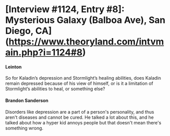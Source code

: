 # [Interview #1124, Entry #8]: Mysterious Galaxy (Balboa Ave), San Diego, CA](https://www.theoryland.com/intvmain.php?i=1124#8)

#### Leinton

So for Kaladin’s depression and Stormlight’s healing abilities, does Kaladin remain depressed because of his view of himself, or is it a limitation of Stormlight’s abilities to heal, or something else?

#### Brandon Sanderson

Disorders like depression are a part of a person's personality, and thus aren't diseases and cannot be cured. He talked a lot about this, and he talked about how a hyper kid annoys people but that doesn't mean there's something wrong.

